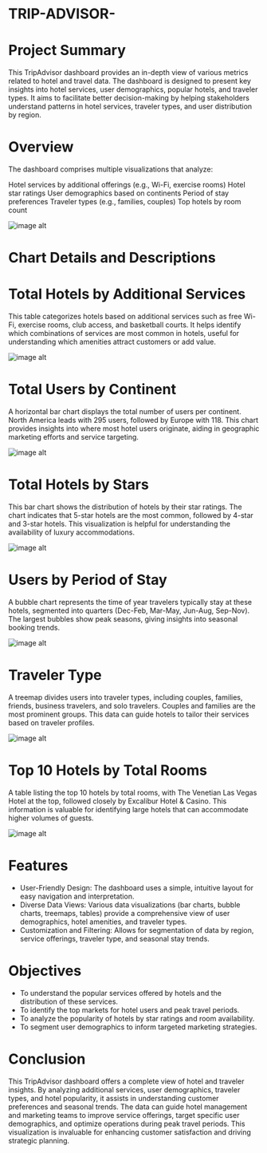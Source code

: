 # TRIP-ADVISOR-
# Project Summary
This TripAdvisor dashboard provides an in-depth view of various metrics related to hotel and travel data. The dashboard is designed to present key insights into hotel services, user demographics, popular hotels, and traveler types. It aims to facilitate better decision-making by helping stakeholders understand patterns in hotel services, traveler types, and user distribution by region.

# Overview
The dashboard comprises multiple visualizations that analyze:

Hotel services by additional offerings (e.g., Wi-Fi, exercise rooms)
Hotel star ratings
User demographics based on continents
Period of stay preferences
Traveler types (e.g., families, couples)
Top hotels by room count

![image alt](https://github.com/Deepak-1511/TRIP-ADVISOR-/blob/adeae1e18068410f0b000d9e0964f26b36ddb4f1/final.png)

# Chart Details and Descriptions
# Total Hotels by Additional Services
This table categorizes hotels based on additional services such as free Wi-Fi, exercise rooms, club access, and basketball courts. It helps identify which combinations of services are most common in hotels, useful for understanding which amenities attract customers or add value.

![image alt](https://github.com/Deepak-1511/TRIP-ADVISOR-/blob/adeae1e18068410f0b000d9e0964f26b36ddb4f1/IMG%201.jpg)

# Total Users by Continent
A horizontal bar chart displays the total number of users per continent. North America leads with 295 users, followed by Europe with 118. This chart provides insights into where most hotel users originate, aiding in geographic marketing efforts and service targeting.

![image alt](https://github.com/Deepak-1511/TRIP-ADVISOR-/blob/adeae1e18068410f0b000d9e0964f26b36ddb4f1/IMG%202.jpg)

# Total Hotels by Stars
This bar chart shows the distribution of hotels by their star ratings. The chart indicates that 5-star hotels are the most common, followed by 4-star and 3-star hotels. This visualization is helpful for understanding the availability of luxury accommodations.

![image alt](https://github.com/Deepak-1511/TRIP-ADVISOR-/blob/adeae1e18068410f0b000d9e0964f26b36ddb4f1/IMG%203.jpg)

# Users by Period of Stay
A bubble chart represents the time of year travelers typically stay at these hotels, segmented into quarters (Dec-Feb, Mar-May, Jun-Aug, Sep-Nov). The largest bubbles show peak seasons, giving insights into seasonal booking trends.

![image alt](https://github.com/Deepak-1511/TRIP-ADVISOR-/blob/adeae1e18068410f0b000d9e0964f26b36ddb4f1/IMG%204.jpg)

# Traveler Type
A treemap divides users into traveler types, including couples, families, friends, business travelers, and solo travelers. Couples and families are the most prominent groups. This data can guide hotels to tailor their services based on traveler profiles.

![image alt](https://github.com/Deepak-1511/TRIP-ADVISOR-/blob/adeae1e18068410f0b000d9e0964f26b36ddb4f1/IMG%205.jpg)

# Top 10 Hotels by Total Rooms
A table listing the top 10 hotels by total rooms, with The Venetian Las Vegas Hotel at the top, followed closely by Excalibur Hotel & Casino. This information is valuable for identifying large hotels that can accommodate higher volumes of guests.

![image alt](https://github.com/Deepak-1511/TRIP-ADVISOR-/blob/adeae1e18068410f0b000d9e0964f26b36ddb4f1/IMG%206.jpg)

# Features
* User-Friendly Design: The dashboard uses a simple, intuitive layout for easy navigation and interpretation.
* Diverse Data Views: Various data visualizations (bar charts, bubble charts, treemaps, tables) provide a comprehensive view of user demographics, hotel amenities, and traveler types.
* Customization and Filtering: Allows for segmentation of data by region, service offerings, traveler type, and seasonal stay trends.

# Objectives
* To understand the popular services offered by hotels and the distribution of these services.
* To identify the top markets for hotel users and peak travel periods.
* To analyze the popularity of hotels by star ratings and room availability.
* To segment user demographics to inform targeted marketing strategies.

# Conclusion
This TripAdvisor dashboard offers a complete view of hotel and traveler insights. By analyzing additional services, user demographics, traveler types, and hotel popularity, it assists in understanding customer preferences and seasonal trends. The data can guide hotel management and marketing teams to improve service offerings, target specific user demographics, and optimize operations during peak travel periods. This visualization is invaluable for enhancing customer satisfaction and driving strategic planning.





